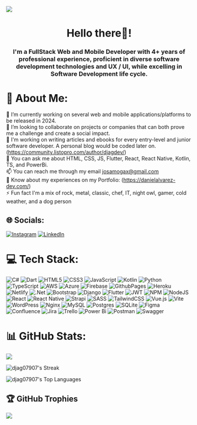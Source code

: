 [![](https://visitcount.itsvg.in/api?id=djag07907&icon=5&color=1)](https://visitcount.itsvg.in)
---

<h1 align="center">Hello there👋!</h1>
<h3 align="center">I'm a FullStack Web and Mobile Developer with 4+ years of professional experience, proficient in diverse software development technologies and UX / UI, while excelling in Software Development life cycle.</h3>

# 💫 About Me:
🔭 I’m currently working on several web and mobile applications/platforms to be released in 2024.<br>👯 I’m looking to collaborate on projects or companies that can both prove me a challenge and create a social impact.<br>📝 I'm working on writing articles and ebooks for every entry-level and junior software developer. A personal blog would be coded later on. (https://community.listopro.com/author/djagdev/)<br>💬 You can ask me about HTML, CSS, JS, Flutter, React, React Native, Kotlin, TS, and PowerBi.<br>📫 You can reach me through my email josamogax@gmail.com<br>📄 Know about my experiences on my Portfolio: (https://danielalvarez-dev.com/)<br>⚡ Fun fact I'm a mix of rock, metal, classic, chef, IT, night owl, gamer, cold weather, and a dog person


## 🌐 Socials:
[![Instagram](https://img.shields.io/badge/Instagram-%23E4405F.svg?logo=Instagram&logoColor=white)](https://instagram.com/dalvarez_g/) [![LinkedIn](https://img.shields.io/badge/LinkedIn-%230077B5.svg?logo=linkedin&logoColor=white)](https://linkedin.com/in/djag-dev) 

# 💻 Tech Stack:
![C#](https://img.shields.io/badge/c%23-%23239120.svg?style=flat&logo=csharp&logoColor=white) ![Dart](https://img.shields.io/badge/dart-%230175C2.svg?style=flat&logo=dart&logoColor=white) ![HTML5](https://img.shields.io/badge/html5-%23E34F26.svg?style=flat&logo=html5&logoColor=white) ![CSS3](https://img.shields.io/badge/css3-%231572B6.svg?style=flat&logo=css3&logoColor=white) ![JavaScript](https://img.shields.io/badge/javascript-%23323330.svg?style=flat&logo=javascript&logoColor=%23F7DF1E) ![Kotlin](https://img.shields.io/badge/kotlin-%237F52FF.svg?style=flat&logo=kotlin&logoColor=white) ![Python](https://img.shields.io/badge/python-3670A0?style=flat&logo=python&logoColor=ffdd54) ![TypeScript](https://img.shields.io/badge/typescript-%23007ACC.svg?style=flat&logo=typescript&logoColor=white) ![AWS](https://img.shields.io/badge/AWS-%23FF9900.svg?style=flat&logo=amazon-aws&logoColor=white) ![Azure](https://img.shields.io/badge/azure-%230072C6.svg?style=flat&logo=microsoftazure&logoColor=white) ![Firebase](https://img.shields.io/badge/firebase-%23039BE5.svg?style=flat&logo=firebase) ![GithubPages](https://img.shields.io/badge/github%20pages-121013?style=flat&logo=github&logoColor=white) ![Heroku](https://img.shields.io/badge/heroku-%23430098.svg?style=flat&logo=heroku&logoColor=white) ![Netlify](https://img.shields.io/badge/netlify-%23000000.svg?style=flat&logo=netlify&logoColor=#00C7B7) ![.Net](https://img.shields.io/badge/.NET-5C2D91?style=flat&logo=.net&logoColor=white) ![Bootstrap](https://img.shields.io/badge/bootstrap-%238511FA.svg?style=flat&logo=bootstrap&logoColor=white) ![Django](https://img.shields.io/badge/django-%23092E20.svg?style=flat&logo=django&logoColor=white)  ![Flutter](https://img.shields.io/badge/Flutter-%2302569B.svg?style=flat&logo=Flutter&logoColor=white) ![JWT](https://img.shields.io/badge/JWT-black?style=flat&logo=JSON%20web%20tokens) ![NPM](https://img.shields.io/badge/NPM-%23CB3837.svg?style=flat&logo=npm&logoColor=white) ![NodeJS](https://img.shields.io/badge/node.js-6DA55F?style=flat&logo=node.js&logoColor=white) ![React](https://img.shields.io/badge/react-%2320232a.svg?style=flat&logo=react&logoColor=%2361DAFB) ![React Native](https://img.shields.io/badge/react_native-%2320232a.svg?style=flat&logo=react&logoColor=%2361DAFB) ![Strapi](https://img.shields.io/badge/strapi-%232E7EEA.svg?style=flat&logo=strapi&logoColor=white) ![SASS](https://img.shields.io/badge/SASS-hotpink.svg?style=flat&logo=SASS&logoColor=white) ![TailwindCSS](https://img.shields.io/badge/tailwindcss-%2338B2AC.svg?style=flat&logo=tailwind-css&logoColor=white) ![Vue.js](https://img.shields.io/badge/vue.js-%2335495e.svg?style=flat&logo=vuedotjs&logoColor=%234FC08D) ![Vite](https://img.shields.io/badge/vite-%23646CFF.svg?style=flat&logo=vite&logoColor=white) ![WordPress](https://img.shields.io/badge/WordPress-%23117AC9.svg?style=flat&logo=WordPress&logoColor=white) ![Nginx](https://img.shields.io/badge/nginx-%23009639.svg?style=flat&logo=nginx&logoColor=white) ![MySQL](https://img.shields.io/badge/mysql-%2300000f.svg?style=flat&logo=mysql&logoColor=white) ![Postgres](https://img.shields.io/badge/postgres-%23316192.svg?style=flat&logo=postgresql&logoColor=white) ![SQLite](https://img.shields.io/badge/sqlite-%2307405e.svg?style=flat&logo=sqlite&logoColor=white) ![Figma](https://img.shields.io/badge/figma-%23F24E1E.svg?style=flat&logo=figma&logoColor=white) ![Confluence](https://img.shields.io/badge/confluence-%23172BF4.svg?style=flat&logo=confluence&logoColor=white) ![Jira](https://img.shields.io/badge/jira-%230A0FFF.svg?style=flat&logo=jira&logoColor=white) ![Trello](https://img.shields.io/badge/Trello-%23026AA7.svg?style=flat&logo=Trello&logoColor=white) ![Power Bi](https://img.shields.io/badge/power_bi-F2C811?style=flat&logo=powerbi&logoColor=black) ![Postman](https://img.shields.io/badge/Postman-FF6C37?style=flat&logo=postman&logoColor=white) ![Swagger](https://img.shields.io/badge/-Swagger-%23Clojure?style=flat&logo=swagger&logoColor=white)
# 📊 GitHub Stats:
<!--- [![Top Langs](https://github-readme-stats.vercel.app/api/top-langs/?username=djag07907)](https://github.com/anuraghazra/github-readme-stats)-->
![](https://github-readme-stats.vercel.app/api?username=djag07907&theme=dark&hide_border=false&include_all_commits=true&count_private=true)<br/>
<!--- ![](https://github-readme-streak-stats.herokuapp.com/?user=djag07907&theme=dark&hide_border=false)<br/> -->
![djag07907's Streak](https://github-readme-streak-stats.herokuapp.com/?user=djag07907&theme=radical&hide_border=true)
<!--- ![](https://github-readme-stats.vercel.app/api/top-langs/?username=djag07907&theme=dark&hide_border=false&include_all_commits=true&count_private=true&layout=compact)-->
<!--- ![Top Langs](https://github-readme-stats.vercel.app/api/top-langs/?username=djag07907&layout=compact)-->
<!--- ![Top Langs](https://github-readme-stats.vercel.app/api/top-langs/?username=djag07907&langs_count=10)-->
![djag07907's Top Languages](https://github-readme-stats.vercel.app/api/top-langs/?username=djag07907&theme=radical&show_icons=true&hide_border=true&layout=compact)

## 🏆 GitHub Trophies
![](https://github-profile-trophy.vercel.app/?username=djag07907&theme=radical&no-frame=false&no-bg=false&margin-w=4)

<!-- ### 🔝 Top Contributed Repo -->
<!-- ![](https://github-contributor-stats.vercel.app/api?username=djag07907&theme=radical&combine_all_yearly_contributions=true) -->



<!-- Proudly created with GPRM ( https://gprm.itsvg.in ) -->
